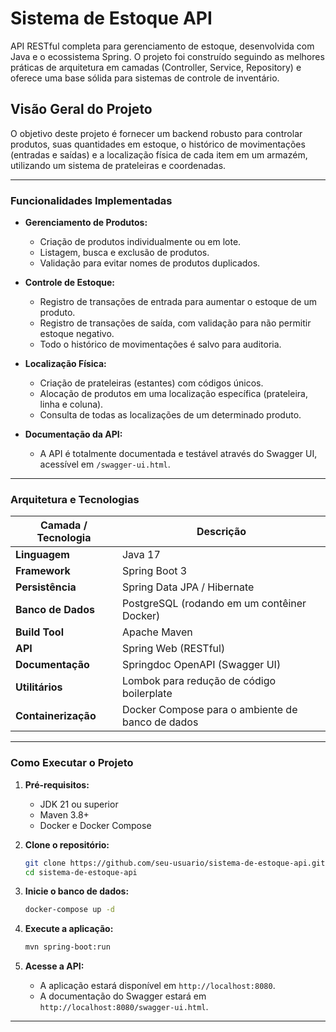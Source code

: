 # Sistema de Estoque API

API RESTful completa para gerenciamento de estoque, desenvolvida com Java e o ecossistema Spring. O projeto foi construído seguindo as melhores práticas de arquitetura em camadas (Controller, Service, Repository) e oferece uma base sólida para sistemas de controle de inventário.

## Visão Geral do Projeto

O objetivo deste projeto é fornecer um backend robusto para controlar produtos, suas quantidades em estoque, o histórico de movimentações (entradas e saídas) e a localização física de cada item em um armazém, utilizando um sistema de prateleiras e coordenadas.

---

### Funcionalidades Implementadas

*   **Gerenciamento de Produtos:**
    *   Criação de produtos individualmente ou em lote.
    *   Listagem, busca e exclusão de produtos.
    *   Validação para evitar nomes de produtos duplicados.

*   **Controle de Estoque:**
    *   Registro de transações de entrada para aumentar o estoque de um produto.
    *   Registro de transações de saída, com validação para não permitir estoque negativo.
    *   Todo o histórico de movimentações é salvo para auditoria.

*   **Localização Física:**
    *   Criação de prateleiras (estantes) com códigos únicos.
    *   Alocação de produtos em uma localização específica (prateleira, linha e coluna).
    *   Consulta de todas as localizações de um determinado produto.

*   **Documentação da API:**
    *   A API é totalmente documentada e testável através do Swagger UI, acessível em `/swagger-ui.html`.

---

### Arquitetura e Tecnologias

| Camada / Tecnologia | Descrição                                                              |
| ------------------- | ---------------------------------------------------------------------- |
| **Linguagem**       | Java 17                                                                |
| **Framework**       | Spring Boot 3                                                          |
| **Persistência**    | Spring Data JPA / Hibernate                                            |
| **Banco de Dados**  | PostgreSQL (rodando em um contêiner Docker)                            |
| **Build Tool**      | Apache Maven                                                           |
| **API**             | Spring Web (RESTful)                                                   |
| **Documentação**    | Springdoc OpenAPI (Swagger UI)                                         |
| **Utilitários**     | Lombok para redução de código boilerplate                              |
| **Containerização** | Docker Compose para o ambiente de banco de dados                       |

---

### Como Executar o Projeto

1.  **Pré-requisitos:**
    *   JDK 21 ou superior
    *   Maven 3.8+
    *   Docker e Docker Compose

2.  **Clone o repositório:**
    ```bash
    git clone https://github.com/seu-usuario/sistema-de-estoque-api.git
    cd sistema-de-estoque-api
    ```

3.  **Inicie o banco de dados:**
    ```bash
    docker-compose up -d
    ```

4.  **Execute a aplicação:**
    ```bash
    mvn spring-boot:run
    ```

5.  **Acesse a API:**
    *   A aplicação estará disponível em `http://localhost:8080`.
    *   A documentação do Swagger estará em `http://localhost:8080/swagger-ui.html`.

---
